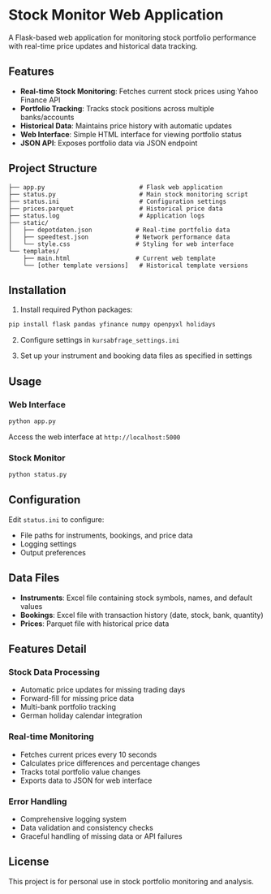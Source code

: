 # Stock Monitor Web Application

A Flask-based web application for monitoring stock portfolio performance with real-time price updates and historical data tracking.

## Features

- **Real-time Stock Monitoring**: Fetches current stock prices using Yahoo Finance API
- **Portfolio Tracking**: Tracks stock positions across multiple banks/accounts
- **Historical Data**: Maintains price history with automatic updates
- **Web Interface**: Simple HTML interface for viewing portfolio status
- **JSON API**: Exposes portfolio data via JSON endpoint

## Project Structure

```
├── app.py                          # Flask web application
├── status.py                       # Main stock monitoring script
├── status.ini                      # Configuration settings
├── prices.parquet                  # Historical price data
├── status.log                      # Application logs
├── static/
│   ├── depotdaten.json            # Real-time portfolio data
│   ├── speedtest.json             # Network performance data
│   └── style.css                  # Styling for web interface
└── templates/
    ├── main.html                  # Current web template
    └── [other template versions]   # Historical template versions
```

## Installation

1. Install required Python packages:
```bash
pip install flask pandas yfinance numpy openpyxl holidays
```

2. Configure settings in `kursabfrage_settings.ini`

3. Set up your instrument and booking data files as specified in settings

## Usage

### Web Interface
```bash
python app.py
```
Access the web interface at `http://localhost:5000`

### Stock Monitor
```bash
python status.py
```

## Configuration

Edit `status.ini` to configure:
- File paths for instruments, bookings, and price data
- Logging settings
- Output preferences

## Data Files

- **Instruments**: Excel file containing stock symbols, names, and default values
- **Bookings**: Excel file with transaction history (date, stock, bank, quantity)
- **Prices**: Parquet file with historical price data

## Features Detail

### Stock Data Processing
- Automatic price updates for missing trading days
- Forward-fill for missing price data
- Multi-bank portfolio tracking
- German holiday calendar integration

### Real-time Monitoring
- Fetches current prices every 10 seconds
- Calculates price differences and percentage changes
- Tracks total portfolio value changes
- Exports data to JSON for web interface

### Error Handling
- Comprehensive logging system
- Data validation and consistency checks
- Graceful handling of missing data or API failures

## License

This project is for personal use in stock portfolio monitoring and analysis.